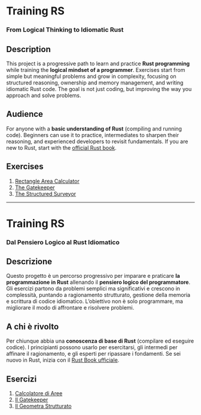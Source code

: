 # Training RS
### From Logical Thinking to Idiomatic Rust

## Description
This project is a progressive path to learn and practice **Rust programming** while training the **logical mindset of a programmer**. Exercises start from simple but meaningful problems and grow in complexity, focusing on structured reasoning, ownership and memory management, and writing idiomatic Rust code. The goal is not just coding, but improving the way you approach and solve problems.

## Audience
For anyone with a **basic understanding of Rust** (compiling and running code). Beginners can use it to practice, intermediates to sharpen their reasoning, and experienced developers to revisit fundamentals. If you are new to Rust, start with the [official Rust book](https://doc.rust-lang.org/book/).

## Exercises
1. [Rectangle Area Calculator](rect-area/src/main.rs)
2. [The Gatekeeper](the-gatekeeper/src/main.rs)
3. [The Structured Surveyor](the-structured-surveyor/src/main.rs)

---

# Training RS
### Dal Pensiero Logico al Rust Idiomatico

## Descrizione
Questo progetto è un percorso progressivo per imparare e praticare **la programmazione in Rust** allenando il **pensiero logico del programmatore**. Gli esercizi partono da problemi semplici ma significativi e crescono in complessità, puntando a ragionamento strutturato, gestione della memoria e scrittura di codice idiomatico. L’obiettivo non è solo programmare, ma migliorare il modo di affrontare e risolvere problemi.

## A chi è rivolto
Per chiunque abbia una **conoscenza di base di Rust** (compilare ed eseguire codice). I principianti possono usarlo per esercitarsi, gli intermedi per affinare il ragionamento, e gli esperti per ripassare i fondamenti. Se sei nuovo in Rust, inizia con il [Rust Book ufficiale](https://doc.rust-lang.org/book/).

## Esercizi
1. [Calcolatore di Aree](rect-area/src/main.rs)
2. [Il Gatekeeper](the-gatekeeper/src/main.rs)
3. [Il Geometra Strutturato](the-structured-surveyor/src/main.rs)
